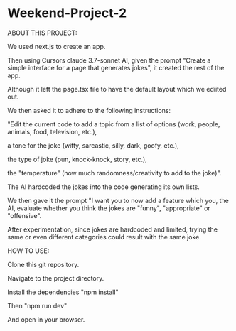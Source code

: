 # Weekend-Project-2

ABOUT THIS PROJECT:

We used next.js to create an app.

Then using Cursors claude 3.7-sonnet AI, given the prompt "Create a simple interface for a page that generates jokes", it created the rest of the app. 

Although it left the page.tsx file to have the default layout which we ediited out.

We then asked it to adhere to the following instructions: 

"Edit the current code to add a topic from a list of options (work, people, animals, food, television, etc.),

a tone for the joke (witty, sarcastic, silly, dark, goofy, etc.), 

the type of joke (pun, knock-knock, story, etc.), 

the "temperature" (how much randomness/creativity to add to the joke)". 

The AI hardcoded the jokes into the code generating its own lists. 

We then gave it the prompt "I want you to now add a feature which you, the AI, evaluate whether you think the jokes are "funny", "appropriate" or "offensive". 

After experimentation, since jokes are hardcoded and limited, trying the same or even different categories could result with the same joke. 


HOW TO USE:

Clone this git repository.

Navigate to the project directory.

Install the dependencies "npm install"

Then "npm run dev"

And open in your browser.


